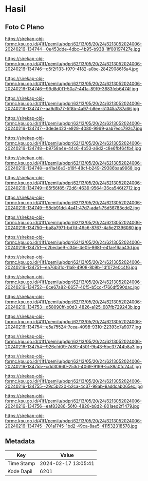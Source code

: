 # Hasil

## Foto C Plano

https://sirekap-obj-formc.kpu.go.id/41f1/pemilu/pdpr/62/13/05/20/24/6213052024006-20240216-134744--0e453dde-4dbc-4b95-b938-1ff00197427e.jpg

https://sirekap-obj-formc.kpu.go.id/41f1/pemilu/pdpr/62/13/05/20/24/6213052024006-20240216-134746--d5f2f133-f979-4182-a0be-2842908616a4.jpg

https://sirekap-obj-formc.kpu.go.id/41f1/pemilu/pdpr/62/13/05/20/24/6213052024006-20240216-134746--99d8d0f1-50a7-441a-89f9-3683feb6474f.jpg

https://sirekap-obj-formc.kpu.go.id/41f1/pemilu/pdpr/62/13/05/20/24/6213052024006-20240216-134747--aa9dfb77-5f8b-4a97-b8ee-51345a787a66.jpg

https://sirekap-obj-formc.kpu.go.id/41f1/pemilu/pdpr/62/13/05/20/24/6213052024006-20240216-134747--3dede423-e929-4080-9969-aab7ecc792c7.jpg

https://sirekap-obj-formc.kpu.go.id/41f1/pemilu/pdpr/62/13/05/20/24/6213052024006-20240216-134748--b9758a4e-44c6-4b53-a6d2-c8e6fbf64fb4.jpg

https://sirekap-obj-formc.kpu.go.id/41f1/pemilu/pdpr/62/13/05/20/24/6213052024006-20240216-134748--a41a46e3-b19f-48cf-b249-29386baa9968.jpg

https://sirekap-obj-formc.kpu.go.id/41f1/pemilu/pdpr/62/13/05/20/24/6213052024006-20240216-134749--85f56f85-72d6-4639-9564-36ca546f2712.jpg

https://sirekap-obj-formc.kpu.go.id/41f1/pemilu/pdpr/62/13/05/20/24/6213052024006-20240216-134749--58cb91dd-4a41-47d7-adaf-75d56785cdd2.jpg

https://sirekap-obj-formc.kpu.go.id/41f1/pemilu/pdpr/62/13/05/20/24/6213052024006-20240216-134750--ba8a7971-bd7d-46c6-8767-4a5e21396080.jpg

https://sirekap-obj-formc.kpu.go.id/41f1/pemilu/pdpr/62/13/05/20/24/6213052024006-20240216-134751--c2bedae9-c34e-4e05-868f-e41ae16aa43d.jpg

https://sirekap-obj-formc.kpu.go.id/41f1/pemilu/pdpr/62/13/05/20/24/6213052024006-20240216-134751--ea76b31c-11a8-4908-8b9b-1df072e0c4f6.jpg

https://sirekap-obj-formc.kpu.go.id/41f1/pemilu/pdpr/62/13/05/20/24/6213052024006-20240216-134752--6ce67a82-6657-40f5-b5cc-f766df590dac.jpg

https://sirekap-obj-formc.kpu.go.id/41f1/pemilu/pdpr/62/13/05/20/24/6213052024006-20240216-134753--d58090ff-b0d3-4826-a125-687fb729243b.jpg

https://sirekap-obj-formc.kpu.go.id/41f1/pemilu/pdpr/62/13/05/20/24/6213052024006-20240216-134754--e5a75524-7cea-4098-9310-22393c7a9077.jpg

https://sirekap-obj-formc.kpu.go.id/41f1/pemilu/pdpr/62/13/05/20/24/6213052024006-20240216-134754--926cfd09-7d80-4501-9b43-5be37744b8a3.jpg

https://sirekap-obj-formc.kpu.go.id/41f1/pemilu/pdpr/62/13/05/20/24/6213052024006-20240216-134755--cdd30660-253d-4069-9199-5c89a0fc24cf.jpg

https://sirekap-obj-formc.kpu.go.id/41f1/pemilu/pdpr/62/13/05/20/24/6213052024006-20240216-134755--29c5b220-b2ca-4c37-98ab-9addcab065ec.jpg

https://sirekap-obj-formc.kpu.go.id/41f1/pemilu/pdpr/62/13/05/20/24/6213052024006-20240216-134756--eaf83286-56f0-4820-b8d2-801aed2f1479.jpg

https://sirekap-obj-formc.kpu.go.id/41f1/pemilu/pdpr/62/13/05/20/24/6213052024006-20240216-134745--701a1745-1bd2-49ca-8ae5-411532318578.jpg


## Metadata

| Key        | Value               |
| ---------- | ------------------- |
| Time Stamp | 2024-02-17 13:05:41 |
| Kode Dapil | 6201                |



